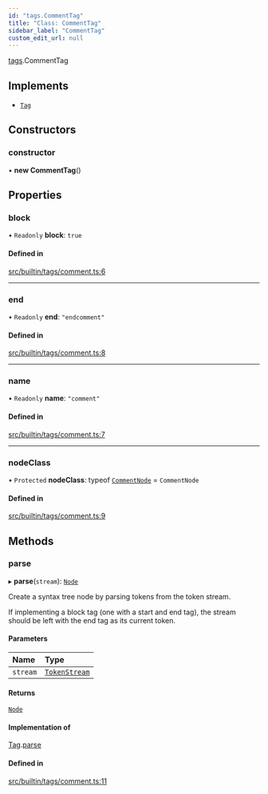 ```yaml
---
id: "tags.CommentTag"
title: "Class: CommentTag"
sidebar_label: "CommentTag"
custom_edit_url: null
---
```


[tags](../namespaces/tags.md).CommentTag

## Implements

- [`Tag`](../interfaces/Tag.md)

## Constructors

### constructor

• **new CommentTag**()

## Properties

### block

• `Readonly` **block**: ``true``

#### Defined in

[src/builtin/tags/comment.ts:6](https://github.com/jg-rp/liquidscript/blob/6bed77c/src/builtin/tags/comment.ts#L6)

___

### end

• `Readonly` **end**: ``"endcomment"``

#### Defined in

[src/builtin/tags/comment.ts:8](https://github.com/jg-rp/liquidscript/blob/6bed77c/src/builtin/tags/comment.ts#L8)

___

### name

• `Readonly` **name**: ``"comment"``

#### Defined in

[src/builtin/tags/comment.ts:7](https://github.com/jg-rp/liquidscript/blob/6bed77c/src/builtin/tags/comment.ts#L7)

___

### nodeClass

• `Protected` **nodeClass**: typeof [`CommentNode`](tags.CommentNode.md) = `CommentNode`

#### Defined in

[src/builtin/tags/comment.ts:9](https://github.com/jg-rp/liquidscript/blob/6bed77c/src/builtin/tags/comment.ts#L9)

## Methods

### parse

▸ **parse**(`stream`): [`Node`](../interfaces/Node.md)

Create a syntax tree node by parsing tokens from the token
stream.

If implementing a block tag (one with a start and end tag),
the stream should be left with the end tag as its current
token.

#### Parameters

| Name | Type |
| :------ | :------ |
| `stream` | [`TokenStream`](../interfaces/tokens.TokenStream.md) |

#### Returns

[`Node`](../interfaces/Node.md)

#### Implementation of

[Tag](../interfaces/Tag.md).[parse](../interfaces/Tag.md#parse)

#### Defined in

[src/builtin/tags/comment.ts:11](https://github.com/jg-rp/liquidscript/blob/6bed77c/src/builtin/tags/comment.ts#L11)
